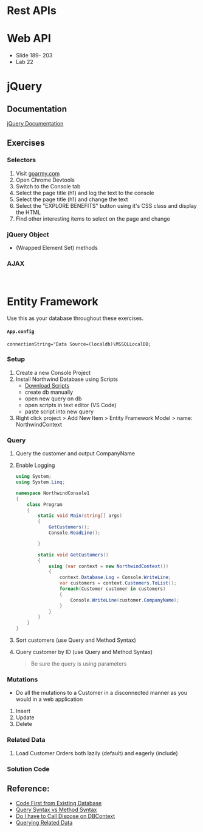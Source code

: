# Rest APIs


# Web API

- Slide 189- 203
- Lab 22

# jQuery

<!-- ## Slides
- [jQuery Intro](.\jQuery\01-jQuery.pdf)
- [jQuery Object](.\jQuery\02-jQueryObject.pdf)
- [jQuery Events](.\jQuery\03-jQueryEvents.pdf)
- [jQuery Effects](.\jQuery\04-jQueryEffects.pdf)
- [jQuery AJAX](.\jQuery\05-jQueryAJAX.pdf)
- [jQuery Plugins](.\jQuery\06-jQueryPlugins.pdf)



## Code
- [jQuery Code Examples](https://wnow.blob.core.windows.net/collateral/Prosise-jQuery-Code.zip) -->

## Documentation

[jQuery Documentation](https://learn.jquery.com/about-jquery/how-jquery-works/)

## Exercises

### Selectors
1. Visit [goarmy.com](https://www.goarmy.com/)
2. Open Chrome Devtools
3. Switch to the Console tab
4. Select the page title (h1) and log the text to the console
5. Select the page title (h1) and change the text
6. Select the "EXPLORE BENEFITS" button using it's CSS class and display the HTML
7. Find other interesting items to select on the page and change

### jQuery Object 
- (Wrapped Element Set) methods

### AJAX

<br>

# Entity Framework

Use this as your database throughout these exercises.
#### `App.config`

```
connectionString="Data Source=(localdb)\MSSQLLocalDB;
```
### Setup
1. Create a new Console Project
2. Install Northwind Database using Scripts
    - [Download Scripts](https://jasontaylor.dev/wp-content/uploads/2017/03/NorthwindTraders.zip)
    - create db manually
    - open new query on db
    - open scripts in text editor (VS Code)
    - paste script into new query
3. Right click project > Add New Item > Entity Framework Model > name: NorthwindContext

### Query
1. Query the customer and output CompanyName
1. Enable Logging

    ```cs
    using System;
    using System.Linq;

    namespace NorthwindConsole1
    {
        class Program
        {
            static void Main(string[] args)
            {
                GetCustomers();
                Console.ReadLine();

            }

            static void GetCustomers()
            {
                using (var context = new NorthwindContext())
                {
                    context.Database.Log = Console.WriteLine;
                    var customers = context.Customers.ToList();
                    foreach(Customer customer in customers)
                    {
                        Console.WriteLine(customer.CompanyName);
                    }
                }
            }
        }
    }

    ```



1. Sort customers (use Query and Method Syntax)
1. Query customer by ID (use Query and Method Syntax)
    > Be sure the query is using parameters

### Mutations
- Do all the mutations to a Customer in a disconnected manner as you would in a web application

1. Insert
1. Update
1. Delete

### Related Data

1. Load Customer Orders both lazily (default) and eagerly (include)
<!-- 1. Migrations
1. Running SQL Commands
1. Repository and Unit of Work  -->


### Solution Code

## Reference: 
- [Code First from Existing Database](https://docs.microsoft.com/en-us/ef/ef6/modeling/code-first/workflows/existing-database)
- [Query Syntax vs Method Syntax](https://stackoverflow.com/questions/8037677/linq-query-syntax-vs-method-chains-lambda)
- [Do I have to Call Dispose on DBContext](https://blog.jongallant.com/2012/10/do-i-have-to-call-dispose-on-dbcontext/)
- [Querying Related Data](https://docs.microsoft.com/en-us/ef/ef6/querying/related-data)